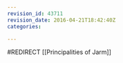 ```yaml
---
revision_id: 43711
revision_date: 2016-04-21T18:42:40Z
categories:

---
```


#REDIRECT [[Principalities of Jarm]]